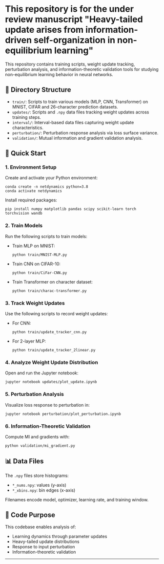 # This repository is for the under review manuscript "Heavy-tailed update arises from information-driven self-organization in non-equilibrium learning"


This repository contains training scripts, weight update tracking, perturbation analysis, and information-theoretic validation tools for studying non-equilibrium learning behavior in neural networks.

## 📁 Directory Structure

- `train/`: Scripts to train various models (MLP, CNN, Transformer) on MNIST, CIFAR and 26-character prediction datasets.
- `updates/`: Scripts and `.npy` data files tracking weight updates across training steps.
- `interval/`: Interval-based data files capturing weight update characteristics.
- `perturbation/`: Perturbation response analysis via loss surface variance.
- `validation/`: Mutual information and gradient validation analysis.

## 🚀 Quick Start

### 1. Environment Setup

Create and activate your Python environment:

    conda create -n netdynamics python=3.8
    conda activate netdynamics

Install required packages:

    pip install numpy matplotlib pandas scipy scikit-learn torch torchvision wandb

### 2. Train Models

Run the following scripts to train models:

- Train MLP on MNIST:

      python train/MNIST-MLP.py

- Train CNN on CIFAR-10:

      python train/CiFar-CNN.py

- Train Transformer on character dataset:

      python train/charac-transformer.py

### 3. Track Weight Updates

Use the following scripts to record weight updates:

- For CNN:

      python train/update_tracker_cnn.py

- For 2-layer MLP:

      python train/update_tracker_2linear.py

### 4. Analyze Weight Update Distribution

Open and run the Jupyter notebook:

    jupyter notebook updates/plot_update.ipynb

### 5. Perturbation Analysis

Visualize loss response to perturbation in:

    jupyter notebook perturbation/plot_perturbation.ipynb

### 6. Information-Theoretic Validation

Compute MI and gradients with:

    python validation/mi_gradient.py

## 📊 Data Files

The `.npy` files store histograms:

- `*_nums.npy`: values (y-axis)
- `*_xbins.npy`: bin edges (x-axis)

Filenames encode model, optimizer, learning rate, and training window.

## 🧠 Code Purpose

This codebase enables analysis of:

- Learning dynamics through parameter updates
- Heavy-tailed update distributions
- Response to input perturbation
- Information-theoretic validation

---
